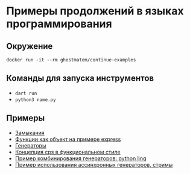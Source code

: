 # Примеры продолжений в языках программирования

## Окружение

`docker run -it --rm ghostmatem/continue-examples`

## Команды для запуска инструментов
- `dart run`
- `python3 name.py`

## Примеры
- [Замыкания](./closures/bin/)
- [Функции как объект на примере express](./express-server/)
- [Генераторы](./generator_example/bin/)
- [Концепция cps в функциональном стиле](./cps-concept/example.py)
- [Пример комбинирования генераторов: python linq](./linq_example/)
- [Пример использования ассинхронных генераторов, стримы](./stream_example/lib/)